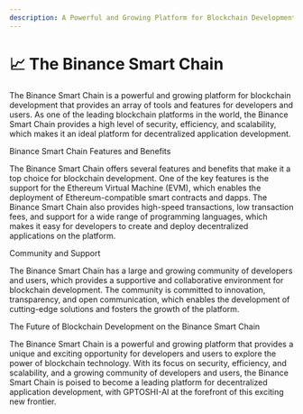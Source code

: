 ```yaml
---
description: A Powerful and Growing Platform for Blockchain Development
---
```


# 📈 The Binance Smart Chain

The Binance Smart Chain is a powerful and growing platform for blockchain development that provides an array of tools and features for developers and users. As one of the leading blockchain platforms in the world, the Binance Smart Chain provides a high level of security, efficiency, and scalability, which makes it an ideal platform for decentralized application development.

Binance Smart Chain Features and Benefits

The Binance Smart Chain offers several features and benefits that make it a top choice for blockchain development. One of the key features is the support for the Ethereum Virtual Machine (EVM), which enables the deployment of Ethereum-compatible smart contracts and dapps. The Binance Smart Chain also provides high-speed transactions, low transaction fees, and support for a wide range of programming languages, which makes it easy for developers to create and deploy decentralized applications on the platform.

Community and Support

The Binance Smart Chain has a large and growing community of developers and users, which provides a supportive and collaborative environment for blockchain development. The community is committed to innovation, transparency, and open communication, which enables the development of cutting-edge solutions and fosters the growth of the platform.

The Future of Blockchain Development on the Binance Smart Chain

The Binance Smart Chain is a powerful and growing platform that provides a unique and exciting opportunity for developers and users to explore the power of blockchain technology. With its focus on security, efficiency, and scalability, and a growing community of developers and users, the Binance Smart Chain is poised to become a leading platform for decentralized application development, with GPTOSHI-AI at the forefront of this exciting new frontier.
